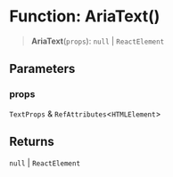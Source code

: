 # Function: AriaText()

> **AriaText**(`props`): `null` \| `ReactElement`

## Parameters

### props

`TextProps` & `RefAttributes`\<`HTMLElement`\>

## Returns

`null` \| `ReactElement`
